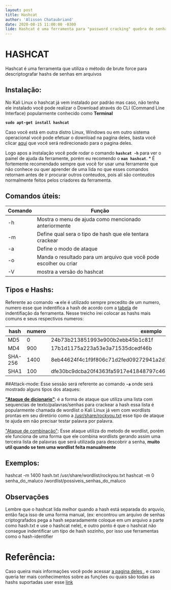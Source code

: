```yaml
---
layout: post
title: Hashcat
author: 'Alisson Chataubriand'
date: 2020-08-15 11:00:00 -0300
lide: Hashcat é uma ferramenta para "password cracking" quebra de senhas, de acordo com o criador entra as ferramenta já existente é a mais rapida que atua no lado da CPU.
---
```


# HASHCAT 

Hashcat é uma ferramenta que utiliza o método de brute force para descriptografar hashs de senhas em arquivos 

## Instalação:

No Kali Linux o hashcat já vem instalado por padrão mas caso, não tenha ele instalado você pode realizar o Download através do CLI (Command Line Interface) popularmente conhecido como **Terminal**

**`sudo apt-get install hashcat`**

Caso você está em outra distro Linux, Windows ou em outro sistema operacional você pode efetuar o download na pagina deles, basta você clicar [aqui](https://hashcat.net/hashcat/) que você será redirecionado para o pagina deles.

Logo apos a instalação você pode rodar o comando **`hashcat -h`** para ver o painel de ajuda da ferramente, porém eu recomendo o **`man hashcat`**. * É fortemente recomendado sempre que você for usar uma ferramente que não conhece ou quer aprender de uma lida no que esses comandos retornam antes de ir procurar outros conteudos, pois alí são conteudos normalmente feitos pelos criadores da ferramenta.

## Comandos úteis: 

| Comando | Função |
| ------ | ------ |
| -h | Mostra o menu de ajuda como mencionado anteriormente |
| -m | Define qual sera o tipo de hash que ele tentara crackear |
| -a | Define o modo de ataque  |
| -o | Manda o resultado para um arquivo que você pode escolher ou criar |
| -V | mostra a versão do hashcat |

## Tipos e Hashs:
Referente ao comando **`-m`** ele é utilizado sempre precedito de um numero, numero esse que indentifica a hash de acordo com a [tabela](https://hashcat.net/wiki/doku.php?id=example_hashes) de indentifiação da ferramenta. Nesse treicho irei colocar as hashs mais comuns e seus respectivos numeros: 

|hash|numero| exemplo|
| ----- | --------- | --------|
|MD5| 0|  24b73b213851993e900b2ebb45b1c81f |
|MD4| 900| 17b1d1175a223a53e3a71535dcedf46b |
|SHA-256| 1400 | 8eb44624f4c1f9f806c71d2fed09272941a2d716e915e76235de27376723cebc |
|SHA1 |100 | dfe30bc9dcba20f4363fa5917e41848797c46819 |

##Attack-mode:
Esse sessão será referente ao comando **`-a`** onde será mostrado alguns tipos dos ataques:

[**"Ataque de dicionario"**](https://hashcat.net/wiki/doku.php?id=dictionary_attack): é a forma de ataque que utiliza uma lista com sequencias de texto/palavras/senhas para crackear a hash essa lista é popularmente chamada de wordlist o Kali Linux já vem com wordlists prontas em seu diretório como a [/usr/share/rockyou.txt](https://www.google.com/url?sa=t&rct=j&q=&esrc=s&source=web&cd=&ved=2ahUKEwiFltjgmp3rAhXRHLkGHateBRoQFjABegQIBRAB&url=https%3A%2F%2Fgithub.com%2Fbrannondorsey%2Fnaive-hashcat%2Freleases%2Fdownload%2Fdata%2Frockyou.txt&usg=AOvVaw3snAERl1mU6Ccr4WFEazBd) esse tipo de ataque te ajuda em não precisar testar palavra por palavra.

["Ataque de combinação"](https://hashcat.net/wiki/doku.php?id=combinator_attack): Esse ataque utiliza do metodo de wordlist, porém ele funciona de uma forma que ele combina wordlists gerando assim uma terceira lista de palavras que será utilizada para descobrir a senha, **muito util quando se tem uma wordlist feita manualmente**



## Exemplos:
hashcat -m 1400 hash.txt /usr/share/wordlist/rockyou.txt
hashcat -m 0 senha_do_maluco /wordlist/possiveis_senhas_do_maluco

## Observações

Lembre que o hashcat lida melhor quando a hash está separada do arquvio, então faça isso de uma forma manual, (ex: encontrou um arquivo de senhas criptografados pega a hash separadamente coloque em um arquivo a parte como hash.txt e use o hashcat nele), e outro ponto é que o hashcat não consegue indentificar um tipo de hash sozinho, por isso use ferramentas como o hash-identifier

# Referência:
Caso queira mais informações você pode acessar [a pagina deles ](https://hashcat.net/hashcat/), e caso queria ter mais conhecimentos sobre as funções ou quais são todas as hashs suportadas user esse [link](https://hashcat.net/hashcat/)
